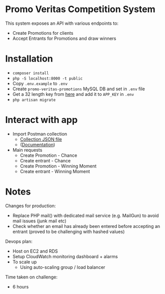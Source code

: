 # Promo Veritas Competition System

This system exposes an API with various endpoints to:
- Create Promotions for clients
- Accept Entrants for Promotions and draw winners

# Installation

- `composer install`
- `php -S localhost:8000 -t public`
- Copy `.env.example` to `.env` 
- Create `promo-veritas-promotions` MySQL DB and set in `.env` file
- Get a 32 length key from [here](http://www.unit-conversion.info/texttools/random-string-generator/) and add it to `APP_KEY` in `.env`
- `php artisan migrate`

# Interact with app

- Import Postman collection 
  - [Collection JSON file](https://gist.github.com/SammyAbukmeil/7cca86c26fa6057d8d06a90cdc814bb3)
  - ([Documentation](https://learning.postman.com/docs/getting-started/importing-and-exporting-data/))
- Main requests
  - Create Promotion - Chance
  - Create entrant - Chance
  - Create Promotion - Winning Moment
  - Create entrant - Winning Moment

# Notes

Changes for production:
- Replace PHP mail() with dedicated mail service (e.g. MailGun) to avoid mail issues (junk mail etc)
- Check whether an email has already been entered before accepting an entrant (proved to be challenging with hashed values)

Devops plan:
- Host on EC2 and RDS
- Setup CloudWatch monitoring dashboard + alarms
- To scale up
    - Using auto-scaling group / load balancer

Time taken on challenge:
- 6 hours
